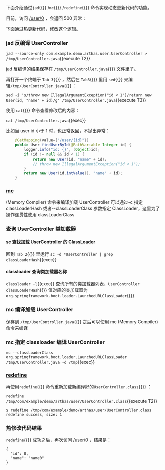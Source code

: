 下面介绍通过`jad`{{}} /`mc`{{}} /`redefine`{{}} 命令实现动态更新代码的功能。

目前，访问 [/user/0]({{TRAFFIC_HOST1_80}}/user/0) ，会返回 500 异常：

下面通过热更新代码，修改这个逻辑。

### jad 反编译 UserController

`jad --source-only com.example.demo.arthas.user.UserController > /tmp/UserController.java`{{execute T2}}

jad 反编译的结果保存在 `/tmp/UserController.java`{{}} 文件里了。

再打开一个终端于 `Tab 3`{{}} ，然后在 `Tab3`{{}} 里用 `sed`{{}} 来编辑`/tmp/UserController.java`{{}} ：

`sed -i 's/throw new IllegalArgumentException("id < 1")/return new User(id, "name" + id)/g' /tmp/UserController.java`{{execute T3}}

使用 `cat`{{}} 命令查看修改后的内容：

`cat /tmp/UserController.java`{{exec}}

比如当 user id 小于 1 时，也正常返回，不抛出异常：

```java
    @GetMapping(value={"/user/{id}"})
    public User findUserById(@PathVariable Integer id) {
        logger.info("id: {}", (Object)id);
        if (id != null && id < 1) {
			return new User(id, "name" + id);
            // throw new IllegalArgumentException("id < 1");
        }
        return new User(id.intValue(), "name" + id);
    }
```

### [mc](https://arthas.aliyun.com/doc/mc.html)

(Memory Compiler) 命令来编译加载 UserController
可以通过-c 指定 classLoaderHash 或者--classLoaderClass 参数指定 ClassLoader，这里为了操作连贯性使用 classLoaderClass

### 查询 UserController 类加载器

#### sc 查找加载 UserController 的 ClassLoader

回到 `Tab 2`{{}} 里运行 `sc -d *UserController | grep classLoaderHash`{{exec}}

#### classloader 查询类加载器名称

`classloader -l`{{exec}} 查询所有的类加载器列表，`UserController classLoaderHash`{{}} 值对应的类加载器为 `org.springframework.boot.loader.LaunchedURLClassLoader`{{}}

### mc 编译加载 UserController

保存到 `/tmp/UserController.java`{{}} 之后可以使用 mc (Memory Compiler) 命令来编译

### mc 指定 classloader 编译 UserController

`mc --classLoaderClass org.springframework.boot.loader.LaunchedURLClassLoader /tmp/UserController.java -d /tmp`{{exec}}

### [redefine](https://arthas.aliyun.com/doc/redefine.html)

再使用`redefine`{{}} 命令重新加载新编译好的`UserController.class`{{}} ：

`redefine /tmp/com/example/demo/arthas/user/UserController.class`{{execute T2}}

```
$ redefine /tmp/com/example/demo/arthas/user/UserController.class
redefine success, size: 1
```

### 热修改代码结果

`redefine`{{}} 成功之后，再次访问 [/user/0]({{TRAFFIC_HOST1_80}}/user/0) ，结果是：

```
{
  "id": 0,
  "name": "name0"
}
```
